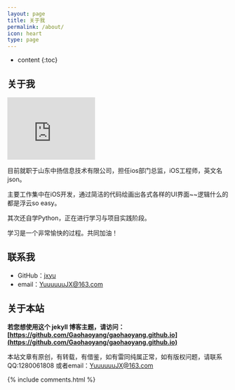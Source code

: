 ```yaml
---
layout: page
title: 关于我
permalink: /about/
icon: heart
type: page
---
```


* content
{:toc}

## 关于我

<iframe src="http://pic.qiantucdn.com/58pic/19/40/59/56cc02279fd99_1024.jpg" style="border: 0;height: 142px;width: 200px;overflow: hidden;" frameBorder="0"></iframe>

目前就职于山东中扬信息技术有限公司，担任ios部门总监，iOS工程师，英文名json。

主要工作集中在iOS开发，通过简洁的代码绘画出各式各样的UI界面~~逻辑什么的都是浮云so easy。

其次还自学Python，正在进行学习与项目实践阶段。

学习是一个非常愉快的过程。共同加油！

## 联系我

* GitHub：[jxyu](https://github.com/jxyu)
* email：YuuuuuuJX@163.com

## 关于本站

**若您想使用这个 jekyll 博客主题，请访问：[https://github.com/Gaohaoyang/gaohaoyang.github.io](https://github.com/Gaohaoyang/gaohaoyang.github.io)**


本站文章有原创，有转载，有借鉴，如有雷同纯属正常，如有版权问题，请联系QQ:1280061808 或者email：YuuuuuuJX@163.com


{% include comments.html %}
